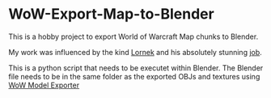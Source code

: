 # WoW-Export-Map-to-Blender
This is a hobby project to export World of Warcraft Map chunks to Blender.

My work was influenced by the kind [Lornek](https://www.reddit.com/user/lornek "Lornek") and his absolutely stunning [job](https://www.reddit.com/r/wow/comments/a12g4p/not_sure_why_but_i_just_spent_like_3_days_coding/).

This is a python script that needs to be executet within Blender. The Blender file needs to be in the same folder as the exported OBJs
and textures using [WoW Model Exporter](https://marlam.in/obj/)
